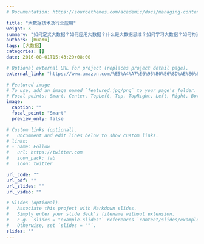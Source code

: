 ```yaml
---
# Documentation: https://sourcethemes.com/academic/docs/managing-content/

title: "大数据技术及行业应用"
weight: 3
summary: "如何定义大数据？如何应用大数据？什么是大数据思维？如何学习大数据？如何构建大数据平台？如何在行业中应用大数据？这一系列的问题，是当前在大数据热的时代背景里，让人感到非常迷茫的问题。《大数据技术及行业应用》直面这些问题，在从业者角度解答以上问题，希望能给大数据行业的初学者提供一些帮助。"
authors: [HuaXu]
tags: [大数据]
categories: []
date: 2016-08-01T15:43:29+08:00

# Optional external URL for project (replaces project detail page).
external_link: "https://www.amazon.com/%E5%A4%A7%E6%95%B0%E6%8D%AE%E6%8A%80%E6%9C%AF%E5%8F%8A%E8%A1%8C%E4%B8%9A%E5%BA%94%E7%94%A8-%E8%AE%B8%E4%BA%91%E5%B3%B0%EF%BC%8C%E5%BE%90%E5%8D%8E%EF%BC%8C%E5%BC%A0%E5%A6%8D%EF%BC%8C%E7%8E%8B%E6%9D%A8%E5%90%9B%EF%BC%8C%E9%A9%AC%E7%91%9E/dp/B01M070KJ2"

# Featured image
# To use, add an image named `featured.jpg/png` to your page's folder.
# Focal points: Smart, Center, TopLeft, Top, TopRight, Left, Right, BottomLeft, Bottom, BottomRight.
image:
  caption: ""
  focal_point: "Smart"
  preview_only: false

# Custom links (optional).
#   Uncomment and edit lines below to show custom links.
# links:
# - name: Follow
#   url: https://twitter.com
#   icon_pack: fab
#   icon: twitter

url_code: ""
url_pdf: ""
url_slides: ""
url_video: ""

# Slides (optional).
#   Associate this project with Markdown slides.
#   Simply enter your slide deck's filename without extension.
#   E.g. `slides = "example-slides"` references `content/slides/example-slides.md`.
#   Otherwise, set `slides = ""`.
slides: ""
---
```

